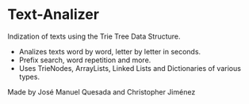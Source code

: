 # Text-Analizer

Indization of texts using the Trie Tree Data Structure.

- Analizes texts word by word, letter by letter in seconds.
- Prefix search, word repetition and more.
- Uses TrieNodes, ArrayLists, Linked Lists and Dictionaries of various types.


Made by José Manuel Quesada and Christopher Jiménez
